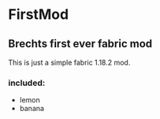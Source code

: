 # FirstMod
## Brechts first ever fabric mod
This is just a simple fabric 1.18.2 mod.
### included:
- lemon
- banana
